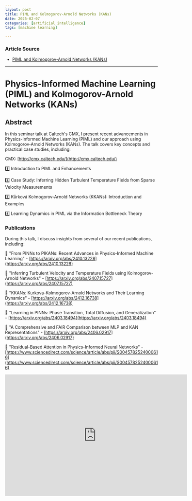 ```yaml
---
layout: post
title: PIML and Kolmogorov-Arnold Networks (KANs)
date: 2025-02-07
categories: [artificial intelligence]
tags: [machine learning]

---
```


### Article Source


* [PIML and Kolmogorov-Arnold Networks (KANs)](https://www.youtube.com/watch?v=MQqKEmlUlSk)

---


# Physics-Informed Machine Learning (PIML) and Kolmogorov-Arnold Networks (KANs)

## Abstract

In this seminar talk at Caltech's CMX, I present recent advancements in Physics-Informed Machine Learning (PIML) and our approach using Kolmogorov-Arnold Networks (KANs). The talk covers key concepts and practical case studies, including:

CMX: [http://cmx.caltech.edu/](http://cmx.caltech.edu/)

1️⃣ Introduction to PIML and Enhancements

2️⃣ Case Study: Inferring Hidden Turbulent Temperature Fields from Sparse Velocity Measurements

3️⃣ Kůrková Kolmogorov-Arnold Networks (KKANs): Introduction and Examples

4️⃣ Learning Dynamics in PIML via the Information Bottleneck Theory

### Publications

During this talk, I discuss insights from several of our recent publications, including:

📄 "From PINNs to PIKANs: Recent Advances in Physics-Informed Machine Learning" - [https://arxiv.org/abs/2410.13228](https://arxiv.org/abs/2410.13228)

📄 "Inferring Turbulent Velocity and Temperature Fields using Kolmogorov-Arnold Networks" - [https://arxiv.org/abs/2407.15727](https://arxiv.org/abs/2407.15727)

📄 "KKANs: Kurkova-Kolmogorov-Arnold Networks and Their Learning Dynamics" - [https://arxiv.org/abs/2412.16738](https://arxiv.org/abs/2412.16738)

📄 "Learning in PINNs: Phase Transition, Total Diffusion, and Generalization" - [https://arxiv.org/abs/2403.18494](https://arxiv.org/abs/2403.18494)

📄 "A Comprehensive and FAIR Comparison between MLP and KAN Representations" - [https://arxiv.org/abs/2406.02917](https://arxiv.org/abs/2406.02917)

📄 "Residual-Based Attention in Physics-Informed Neural Networks" - [https://www.sciencedirect.com/science/article/abs/pii/S0045782524000616](https://www.sciencedirect.com/science/article/abs/pii/S0045782524000616)

<iframe width="600" height="400" src="https://www.youtube.com/embed/MQqKEmlUlSk?si=_5qgw3ospsATsOgk" title="YouTube video player" frameborder="0" allow="accelerometer; autoplay; clipboard-write; encrypted-media; gyroscope; picture-in-picture; web-share" referrerpolicy="strict-origin-when-cross-origin" allowfullscreen></iframe>